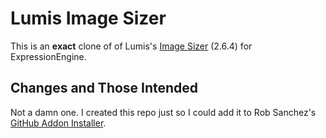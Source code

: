 Lumis Image Sizer
=================

This is an **exact** clone of of Lumis's [Image Sizer](http://devot-ee.com/add-ons/image-sizer) (2.6.4) for ExpressionEngine.

Changes and Those Intended
--------------------------

Not a damn one. I created this repo just so I could add it to Rob Sanchez's [GitHub Addon Installer](https://github.com/rsanchez/github_addon_installer).